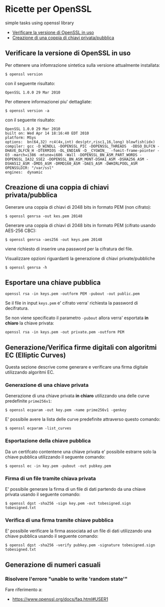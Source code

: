 # Ricette per OpenSSL
simple tasks using openssl library

* [Verificare la versione di OpenSSL in uso](#verificare-la-versione-di-openssl-in-uso)
* [Creazione di una coppia di chiavi privata/pubblica](#creazione-di-una-coppia-di-chiavi-privatapubblica)

## Verificare la versione di OpenSSL in uso

Per ottenere una infomrazione sintetica sulla versione attualmente installata:

`$ openssl version`

con il seguente risultato:

    OpenSSL 1.0.0 29 Mar 2010

Per ottenere informazionei piu' dettagliate:

`$ openssl version -a`

con il seguente risultato:

    OpenSSL 1.0.0 29 Mar 2010
    built on: Wed Apr 14 18:16:40 EDT 2010
    platform: MSys
    options:  bn(64,32) rc4(4x,int) des(ptr,risc1,16,long) blowfish(idx)
    compiler: gcc -D_WINDLL -DOPENSSL_PIC -DOPENSSL_THREADS  -DDSO_DLFCN -DHAVE_DLFCN_H -DTERMIOS -DL_ENDIAN -D__CYGWIN__ -fomit-frame-pointer -O3 -march=i386 -mtune=i686 -Wall -DOPENSSL_BN_ASM_PART_WORDS -DOPENSSL_IA32_SSE2 -DOPENSSL_BN_ASM_MONT-DSHA1_ASM -DSHA256_ASM -DSHA512_ASM -DMD5_ASM -DRMD160_ASM -DAES_ASM -DWHIRLPOOL_ASM
    OPENSSLDIR: "/var/ssl"
    engines:  dynamic

## Creazione di una coppia di chiavi privata/pubblica

Generare una coppia di chiavi di 2048 bits in formato PEM (non cifrato):

`$ openssl genrsa -out kes.pem 20148`

Generare una coppia di chiavi di 2048 bits in formato PEM (cifrato usando AES-256 CBC):

`$ openssl genrsa -aes256 -out keys.pem 20148`

viene richiesto di inserire una password per la cifratura del file.

Visualizzare opzioni riguardanti la generazione di chiavi private/pubbliche

`$ openssl genrsa -h`


## Esportare una chiave pubblica

`openssl rsa -in keys.pem -outform PEM -pubout -out public.pem`

Se il file in input `keys.pem` e' cifrato verra' richiesta la password di decifratura.

Se non viene specificato il parametro `-pubout` allora verra' esportata **in chiaro** la chiave privata:

`openssl rsa -in keys.pem -out private.pem -outform PEM`



## Generazione/Verifica firme digitali con algoritmi EC (Elliptic Curves)

Questa sezione descrive come generare e verificare una firma digitale utilizzando algoritmi EC.


### Generazione di una chiave privata

Generazione di una chiave privata **in chiaro** utilizzando una delle curve predefinite `prime256v1`:

`$ openssl ecparam -out key.pem -name prime256v1 -genkey`

E' possibile avere la lista delle curve predefinite attraverso questo comando:

`$ openssl ecparam -list_curves`


### Esportazione della chiave pubblica

Da un certifcato contentene una chiave privata e' possibile estrarre solo la chiave pubblica utilizzando il seguente comando:

`$ openssl ec -in key.pem -pubout -out pubkey.pem`


### Firma di un file tramite chiava privata

E' possibile generare la firma di un file di dati partendo da una chiave privata usando il seguente comando:

`$ openssl dgst -sha256 -sign key.pem -out tobesigned.sign tobesigned.txt`


### Verifica di una firma tramite chiave pubblica

E' possibile verificare la firma associata ad un file di dati utilizzando una chiave pubblica usando il seguente comando:

`$ openssl dgst -sha256 -verify pubkey.pem -signature tobesigned.sign tobesigned.txt`


## Generazione di numeri casuali

### Risolvere l'errore "unable to write 'random state'"

Fare riferimento a:
* https://www.openssl.org/docs/faq.html#USER1
